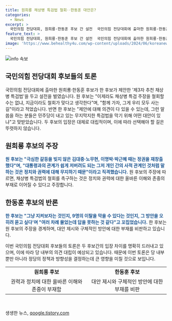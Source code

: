 ```yaml
---
title: 원희룡 채상병 특검법 철회‥한동훈 대안은?
categories:
  - News
excerpt: >
  국민의힘 전당대회, 원희룡·한동훈 후보 간 설전  국민의힘 전당대회에 출마한 원희룡·한동훈 후보가 제3자 추천 채상병 특검법을 두고 논쟁을 벌였다. 원 후보는 채 후보를 겨냥해 페이스북에 채 후보의 특검 주장 철회를 요청하며, 정치와 권력에 대한 무지를 비판했고, 한 후보는 이에 대해 민주당이 내는 특검법을 막기 위한 대안이 없냐고 반격했다. 이에 대한 두 후보의 입장차가 확실해지고 있다. 
feature_text: >
  국민의힘 전당대회, 원희룡·한동훈 후보 간 설전  국민의힘 전당대회에 출마한 원희룡·한동훈 후보가 제3자 추천 채상병 특검법을 두고 논쟁을 벌였다. 원 후보는 채 후보를 겨냥해 페이스북에 채 후보의 특검 주장 철회를 요청하며, 정치와 권력에 대한 무지를 비판했고, 한 후보는 이에 대해 민주당이 내는 특검법을 막기 위한 대안이 없냐고 반격했다. 이에 대한 두 후보의 입장차가 확실해지고 있다. 
image: 'https://www.behealthy4u.com/wp-content/uploads/2024/06/koreanews.jpg'
---
```


<p><img src="https://www.behealthy4u.com/wp-content/uploads/2024/06/koreanews.jpg" alt="info 속보" /></p>

<h2 data-ke-size="size26">국민의힘 전당대회 후보들의 토론</h2>

<p>국민의힘 전당대회에 출마한 원희룡·한동훈 후보가 한 후보가 제안한 '제3자 추천 채상병 특검법'을 두고 설전을 벌였습니다. 원 후보는 "이제라도 채상병 특검 주장을 철회할 수는 없냐, 지금이라도 철회가 맞다고 생각한다"며, "함께 가자, 그게 우리 모두 사는 길"이라고 적었습니다. 반면 한 후보는 "제안에 대해 의견이 다 있을 수 있는데, 그런 말씀을 하는 분들은 민주당이 내고 있는 무지막지한 특검법을 막기 위해 어떤 대안이 있냐"고 맞받았습니다. 두 후보의 입장은 대체로 대립적이며, 이에 따라 선택해야 할 길은 뚜렷하지 않습니다.</p>

<h2 data-ke-size="size26">원희룡 후보의 주장</h2>

<p><b><span style="color: #1a5490;">원 후보는 "극심한 갈등을 빚지 않은 김대중·노무현, 이명박·박근혜 때는 정권을 재창출했다"며, "대통령과의 관계가 쉽게 저버려도 되는 그저 개인 간의 사적 관계인 것처럼 말하는 것은 정치와 권력에 대해 무지하기 때문"이라고 직격했습니다.</span></b> 원 후보의 주장에 따르면, 채상병 특검법의 철회를 촉구하는 것은 정치와 권력에 대한 올바른 이해와 존중의 부재로 이어질 수 있다고 주장합니다. </p>

<h2 data-ke-size="size26">한동훈 후보의 반론</h2>

<p><b><span style="color: #1a5490;">한 후보는 "그냥 지켜보자는 것인지, 9명의 이탈을 막을 수 있다는 것인지, 그 방안을 오히려 묻고 싶다'며 "여러 차례 물었는데 답을 못하는 것 같다"고 꼬집었습니다.</span></b> 한 후보는 원 후보의 주장을 경계하며, 대안 제시와 구체적인 방안에 대한 부재를 비판하고 있습니다.</p>

<p>이번 국민의힘 전당대회 후보들의 토론은 두 후보간의 입장 차이를 명확히 드러내고 있으며, 이에 따라 당 내부의 의견 대립이 예상되고 있습니다. 때문에 이번 토론은 당 내부뿐만 아니라 정당의 정책과 방향성을 결정하는데 큰 영향을 미칠 것으로 보입니다. </p>

<table>
    <tr>
        <td style="text-align: center; height: 17px;"><b>원희룡 후보</b></td>
        <td style="text-align: center; height: 17px;"><b>한동훈 후보</b></td>
    </tr>
    <tr>
        <td style="text-align: center; height: 17px;">권력과 정치에 대한 올바른 이해와 존중이 부재함</td>
        <td style="text-align: center; height: 17px;">대안 제시와 구체적인 방안에 대한 부재를 비판</td>
    </tr>
</table>

<p data-ke-size="size16">&nbsp;</p>
생생한 뉴스, <a href="https://qoogle.tistory.com" rel="dofollow">qoogle.tistory.com</a>



